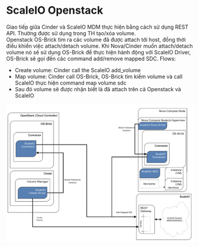 # ScaleIO Openstack
Giao tiếp giữa Cinder và ScaleIO MDM thực hiện bằng cách sử dụng REST API. Thường được sử dụng trong TH tạo/xóa volume.  
Openstack OS-Brick tìm ra các volume đã được attach tới host, đồng thời điều khiển việc attach/detach volume. Khi Nova/Cinder muốn attach/detach volume nó sẽ sử dụng OS-Brick để thực hiện hành động với ScaleIO Driver, OS-Brick sẽ gọi đến các command add/remove mapped SDC. Flows:  
- Create volume: Cinder call the ScaleIO add_volume  
- Map volume: Cinder call OS-Brick, OS-Brick tìm kiếm volume và call ScaleIO thực hiện command map volume sdc  
- Sau đó volume sẽ được nhận biết là đã attach trên cả Openstack và ScaleIO  

![ops-scaleio](picture/ops-scaleio.png)

